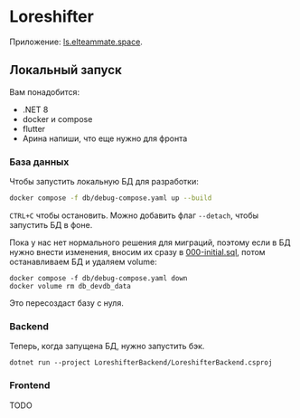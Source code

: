 # Loreshifter

Приложение: [ls.elteammate.space](https://ls.elteammate.space/).

## Локальный запуск

Вам понадобится:
- .NET 8
- docker и compose
- flutter
- Арина напиши, что еще нужно для фронта

### База данных

Чтобы запустить локальную БД для разработки:

```sh
docker compose -f db/debug-compose.yaml up --build
```

`CTRL+C` чтобы остановить. Можно добавить флаг `--detach`, чтобы запустить
БД в фоне.

Пока у нас нет нормального решения для миграций, поэтому если в БД нужно
внести изменения, вносим их сразу в [000-initial.sql](db/migrations/000-initial.sql),
потом останавливаем БД и удаляем volume:
```
docker compose -f db/debug-compose.yaml down
docker volume rm db_devdb_data
```
Это пересоздаст базу с нуля.

### Backend

Теперь, когда запущена БД, нужно запустить бэк.

```
dotnet run --project LoreshifterBackend/LoreshifterBackend.csproj
```

### Frontend

TODO
